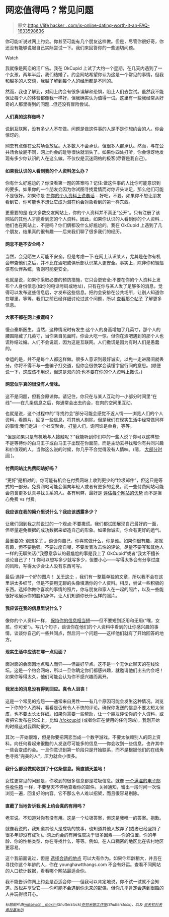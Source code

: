 # 网恋值得吗？常见问题

> 原文:[https://life hacker . com/is-online-dating-worth-it-an-FAQ-1633598636](https://lifehacker.com/is-online-dating-worth-it-an-faq-1633598636)

你可能听说过网上约会。你甚至可能有几个朋友这样做。但是，尽管你很好奇，你还没有能够说服自己实际尝试一下。我们来回答你的一些迫切问题。

Watch

我就像是网恋的活广告。我在 OkCupid 上试了大约一个星期，在几天内遇到了一个女孩，两年半后，我们结婚了。约会网站希望你认为这是一个常见的事情，但我和越多的人交谈，我越了解到每个人的经历都是不同的。

然而，我也了解到，对网上约会有很多误解和恐惧，阻止人们去尝试。虽然我不能保证每个人的体验都像我一样好，但我确实认为值得一试。这里有一些我经常从好奇的人那里得到的问题...但还没有冒险尝试。

#### 人们真的这样做吗？

说到互联网，没有多少人不在做。问题是做这件事的人是不是你想约会的人。你会惊讶的。

网恋有点像在公共场合放屁。大多数人不会承认，但很多人都承认。然而，与在公共场合放屁不同，网上约会的耻辱很快就消失了。如果你四处打听，你会惊讶地发现有多少你认识的人在这么做。不仅仅是沉迷网络的极客(尽管是我自己)。

#### 如果我认识的人看到我的个人资料怎么办？

你有什么好尴尬的？你没看第一题的答案吗？记住:做这件事的人比你可能意识到的要多。如果你的一个朋友会因为你试图寻找爱情而对你评头论足，那么他们可能不是很好。如果你是 [在你的个人资料上说蠢话](http://imgur.com/gallery/isgVF4J) ...好吧，不要。如果你不想让朋友看到它，你可能也不想让它成为潜在约会对象看到的第一样东西。

更重要的是:在大多数交友网站上，你的个人资料并不真正“公开”。只有注册了该网站的其他人才能看到您的个人资料。因此，如果你认识的人看到你的个人资料...他们也在网站上，不是吗？你们俩都没什么好尴尬的。我在 OkCupid 上遇到了几个朋友，结果真的很有趣——后来我们聊了很多我们的经历。

#### 网恋不是不安全吗？

当然，会见陌生人可能不安全。但是考虑一下:在网上认识某人，尤其是在你有机会审查他们之后，并不比在酒吧或俱乐部认识某人更安全。事实上，除非你和蝙蝠侠有伙伴系统，否则可能更安全。

也就是说，如果你采取必要的预防措施，它只会更安全:不要在你的个人资料上发布个人身份信息(如你的电话号码或地址)，只有在你与某人发了足够多的消息，觉得可以发布这些信息后，才发布这些信息。把约会安排在公共场所，让别人知道你在哪里，等等。我们之前已经详细讨论过这个问题，所以 [查看那个帖子](https://lifehacker.com/how-to-stay-safe-when-meeting-someone-from-the-internet-1040400781) 了解更多信息。

#### 大家不都在网上撒谎吗？

慢点豪斯医生。当然，这种情况时有发生:这个人的身高增加了几英寸，那个人的腰围隐藏了几英寸，当你亲自见面时，你会大吃一惊。但你在酒吧遇到的那个人也谎称结过婚。人们不会说谎，因为这是互联网。人们撒谎是因为有时人们是愚蠢的。

幸运的是，并不是每个人都这样做。很多人意识到最好诚实，以免一走进房间就丢分。你将不得不与一些骗子打交道，但你会很快学会读懂字里行间的意思。(顺便说一下，这应该不用说，但这是双向的:也不要在你的个人资料上撒谎。)

#### 网恋似乎真的很没有人情味。

这不是问题，但我会原谅你。请记住，你只在与某人互动的一小部分时间里“在线”——在几条信息之后，你通常会出去约会，在肉的空间里互动。

也就是说，这个过程中的“寻找约会”部分可能会感觉不近人情——浏览人们的个人资料，看照片，回复一些信息，将其他人剔除。但是我们在现实生活中经常做同样的事情:我们走进一个社交聚会，打量人们，询问谁是单身，等等。

"但是如果只是有机地与人接触呢？"我能听到你们中的一些人说？你可以这样想:不是等待你的白马王子或白马王子出现在你面前，而是主动去寻找和你有共同兴趣和价值观的人。当你这么说的时候，你几乎不会觉得没有人情味。(嗯， [大部分时间](http://www.wired.com/2014/01/how-to-hack-okcupid/all/) )。

#### 付费网站比免费网站好吗？

“更好”是相对的。你可能有机会在付费网站上收到更少的“垃圾邮件”，但这只是等式的一部分。免费网站可能会偏向年轻人或者有更多的会员，而一些付费网站可能会包含更多认真寻找关系的人。各有利弊，最好是 [评估每个网站的优势](https://lifehacker.com/which-online-dating-service-is-right-for-me-1506628817) 而不是担心免费 vs 付费。

#### 我应该在我的简介里说什么？我应该透露多少？

让我们回到我之前说过的一个观点:不要撒谎。我们都试图展现自己最好的一面，但尽量避免根据的成功数据来塑造自己的形象。如果你诚实，你会有更好的运气。

最重要的: [别想多了](https://jezebel.com/navigating-the-world-of-online-dating-5757094) 。谈谈你自己，你喜欢做什么，你是谁。如果你很有趣，那就有趣，但不要勉强。不要过度自嘲，不要发表攻击性的评论，尽量不要写和其他人一样的无聊笑话(“我愿意承认的最尴尬的事是我上了 OkCupid”或者“我太不擅长谈论自己了！”).你可以想写多少就写多少，但要小心——写得太多会有分享过度的风险，写得太少会让人没有东西可写。

最后:选择一个好的图片！ [关于这个](https://lifehacker.com/meet-more-people-with-better-online-dating-profile-pict-1570368128) ，我们有一整篇单独的文章，所以我不会在这里讲太多细节，但是不要用无聊的头像填满你的个人资料。相反，尝试一些积极的东西。选择你做你喜欢的事情的照片，你与朋友和家人在一起的照片，以及一些能很好地展示你的脸和身体，让人们知道你长什么样的照片。

#### 我应该在我的信息里说什么？

像你的个人资料一样， [保持你的信息相当短](https://kotaku.com/ask-dr-nerdlove-how-to-do-online-dating-right-1501480037)——但不要短到泛用和无用(“嘿，女孩，你可爱”)。写几个句子，谈谈你在他们的个人资料中看到的让你感兴趣的事情，谈谈你自己的一些共同点，然后问一个问题——这样他们就有了开始回答的地方。

#### 现实生活中应该在哪一点见面？

面对面的会面因地点和人而异——但最好早点。这不是一个无休止聊天的在线论坛。这是一个约会网站，所以一旦你确定你们都感兴趣，就邀请他们出去约会吧！如果你等得太久，他们可能会认为你不感兴趣而离开。

#### 我发出的消息没有得到回应。真令人沮丧！

这是一个常见的抱怨——通常来自男性——有几个原因可能会发生这种情况。浏览一下你的个人资料，看看是否有令人不快的评论。确保你发送的信息不要太短太俏皮，也不要太长太详细。如果你需要一些帮助，让一个朋友评论你的个人资料，或者把它发布在论坛上，比如 [/r/okcupid](http://www.reddit.com/r/OkCupid) (或者你正在使用的任何网站)。我刚开始的时候这对我帮助很大。

其次:一开始很难，但是你要把网恋当成一个数字游戏。不要太依赖别人的网上资料。向任何看起来很酷的人发送尽可能多的信息——你会收到一些信息，也许其中一些会变成约会。一旦你意识到第一阶段只是开始联系，而不是根据他们的在线角色寻找“完美的人”，压力就会小很多。

#### 我什么都没做就收到了十亿条信息。简直铺天盖地！

女性更常见的问题是，你收到的很多信息都是垃圾信息。就像 [一个满溢的电子邮件收件箱](http://lifehacker.com/top-10-tricks-for-dealing-with-email-overload-5850125) 一样，不要整天不停地查看你的邮件。关掉通知，留出一段时间一次性浏览一遍，回复好的内容。它不那么令人难以招架，而且很容易剔除。

#### 直截了当地告诉我:网上约会真的有用吗？

老实说。不知道对你有没有用。这是一个垃圾答案，但这是我唯一的答案。抱歉。

就像我说的，我知道其他人是成功的故事，也知道其他人放弃了(或者已经坚持了很多年却没有成功)。网上约会的有用性取决于很多因素——你的位置、你的年龄、你的性格类型、你在寻找什么，等等。例如，在人口稠密的地区比在农村地区更容易。

这个我前面说过，但是 [选择合适的地点](https://lifehacker.com/which-online-dating-service-is-right-for-me-1506628817) 可以大有作为。如果你年龄稍大，并且在寻找你这个年龄的人，你在 younghawtthangs.com 不会有好运。查看不同网站的人口统计数据，看看哪个网站最适合你。

我不能告诉你网上约会是否适合你——但我可以肯定地说，你不试一试就不会知道。放松并享受它——你可能不会遇到你未来的配偶，但你几乎肯定会遇到很酷的人并玩得很开心。

<small>*标题图片由*</small>[<small>*matsevich _ maxim*</small>](http://www.shutterstock.com/pic.mhtml?id=71723296&src=id)<small>*(Shutterstock)*</small>[<small>*克努米娜工作室*</small>](http://www.shutterstock.com/pic.mhtml?id=10649212&src=id)<small>*(Shutterstock)，以及*</small> [<small>*奥夫钦科夫弗拉基米尔*</small>](http://www.shutterstock.com/pic.mhtml?id=143800963&src=id)